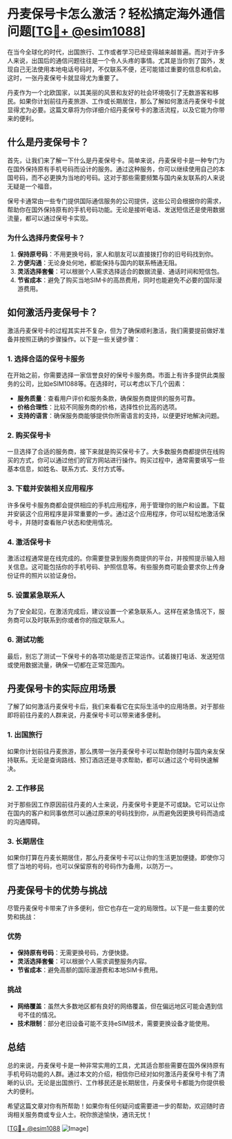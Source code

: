 # 丹麦保号卡怎么激活？轻松搞定海外通信问题[[TG💪+ @esim1088](https://t.me/s/esim1088)]

在当今全球化的时代，出国旅行、工作或者学习已经变得越来越普遍。而对于许多人来说，出国后的通信问题往往是一个令人头疼的事情。尤其是当你到了国外，发现自己无法使用本地电话号码时，不仅联系不便，还可能错过重要的信息和机会。这时，一张丹麦保号卡就显得尤为重要了。

丹麦作为一个北欧国家，以其美丽的风景和友好的社会环境吸引了无数游客和移民。如果你计划前往丹麦旅游、工作或长期居住，那么了解如何激活丹麦保号卡就显得尤为必要。这篇文章将为你详细介绍丹麦保号卡的激活流程，以及它能为你带来的便利。

## 什么是丹麦保号卡？

首先，让我们来了解一下什么是丹麦保号卡。简单来说，丹麦保号卡是一种专门为在国外保持原有手机号码而设计的服务。通过这种服务，你可以继续使用自己的本国号码，而不必更换为当地的号码。这对于那些需要频繁与国内亲友联系的人来说无疑是一个福音。

保号卡通常由一些专门提供国际通信服务的公司提供，这些公司会根据你的需求，帮助你在国外保持原有的手机号码功能。无论是接听电话、发送短信还是使用数据流量，都可以通过保号卡实现。

### 为什么选择丹麦保号卡？

1. **保持原号码**：不用更换号码，家人和朋友可以直接拨打你的旧号码找到你。
2. **方便沟通**：无论身处何地，都能保持与国内的联系畅通无阻。
3. **灵活选择套餐**：可以根据个人需求选择适合的数据流量、通话时间和短信包。
4. **节省成本**：避免了购买当地SIM卡的高昂费用，同时也能避免不必要的国际漫游费用。

## 如何激活丹麦保号卡？

激活丹麦保号卡的过程其实并不复杂，但为了确保顺利激活，我们需要提前做好准备并按照正确的步骤操作。以下是一些关键步骤：

### 1. 选择合适的保号卡服务

在开始之前，你需要选择一家信誉良好的保号卡服务商。市面上有许多提供此类服务的公司，比如eSIM1088等。在选择时，可以考虑以下几个因素：

- **服务质量**：查看用户评价和服务条款，确保服务商提供的服务可靠。
- **价格合理性**：比较不同服务商的价格，选择性价比高的选项。
- **支持的语言**：确保服务商能够提供你所需语言的支持，以便更好地解决问题。

### 2. 购买保号卡

一旦选择了合适的服务商，接下来就是购买保号卡了。大多数服务商都提供在线购买的方式，你可以通过他们的官方网站进行操作。购买过程中，通常需要填写一些基本信息，如姓名、联系方式、支付方式等。

### 3. 下载并安装相关应用程序

许多保号卡服务商都会提供相应的手机应用程序，用于管理你的账户和设置。下载并安装这个应用程序是非常重要的一步。通过这个应用程序，你可以轻松地激活保号卡，并随时查看账户状态和使用情况。

### 4. 激活保号卡

激活过程通常是在线完成的。你需要登录到服务商提供的平台，并按照提示输入相关信息。这可能包括你的手机号码、护照信息等。有些服务商可能会要求你上传身份证件的照片以验证身份。

### 5. 设置紧急联系人

为了安全起见，在激活完成后，建议设置一个紧急联系人。这样在紧急情况下，服务商可以及时联系到你或者你的指定联系人。

### 6. 测试功能

最后，别忘了测试一下保号卡的各项功能是否正常运作。试着拨打电话、发送短信或使用数据流量，确保一切都在正常范围内。

## 丹麦保号卡的实际应用场景

了解了如何激活丹麦保号卡后，我们来看看它在实际生活中的应用场景。对于那些即将前往丹麦的人群来说，丹麦保号卡可以带来诸多便利。

### 1. 出国旅行

如果你计划前往丹麦旅游，那么携带一张丹麦保号卡可以帮助你随时与国内亲友保持联系。无论是查询路线、预订酒店还是寻求帮助，都可以通过这个号码快速解决。

### 2. 工作移民

对于那些因工作原因前往丹麦的人士来说，丹麦保号卡更是不可或缺。它可以让你在国内的客户和同事依然可以通过原来的号码找到你，从而避免因更换号码而造成的沟通障碍。

### 3. 长期居住

如果你打算在丹麦长期居住，那么丹麦保号卡可以让你的生活更加便捷。即使你习惯了当地的号码，也可以保留原有的号码作为备用，以防万一。

## 丹麦保号卡的优势与挑战

尽管丹麦保号卡带来了许多便利，但它也存在一定的局限性。以下是一些主要的优势和挑战：

### 优势

- **保持原有号码**：无需更换号码，方便快捷。
- **灵活选择套餐**：可以根据个人需求调整服务内容。
- **节省成本**：避免高额的国际漫游费和本地SIM卡费用。

### 挑战

- **网络覆盖**：虽然大多数地区都有良好的网络覆盖，但在偏远地区可能会遇到信号不佳的情况。
- **技术限制**：部分老旧设备可能不支持eSIM技术，需要更换设备才能使用。

## 总结

总的来说，丹麦保号卡是一种非常实用的工具，尤其适合那些需要在国外保持原有手机号码功能的人群。通过本文的介绍，相信你已经对如何激活丹麦保号卡有了清晰的认识。无论是出国旅行、工作移民还是长期居住，丹麦保号卡都能为你提供极大的便利。

希望这篇文章对你有所帮助！如果你有任何疑问或需要进一步的帮助，欢迎随时咨询相关服务商或专业人士。祝你旅途愉快，通讯无忧！

[[TG💪+ @esim1088](https://t.me/s/esim1088) ![Image](https://i.postimg.cc/4NQfJmqS/Snipaste-2025-05-13-00-14-12.png)]